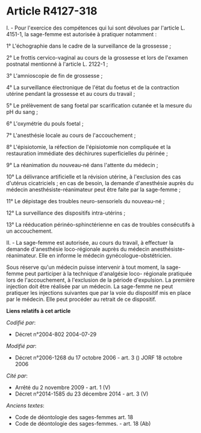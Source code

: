 # Article R4127-318

I. - Pour l'exercice des compétences qui lui sont dévolues par l'article L. 4151-1, la sage-femme est autorisée à pratiquer
notamment :

1° L'échographie dans le cadre de la surveillance de la grossesse ;

2° Le frottis cervico-vaginal au cours de la grossesse et lors de l'examen postnatal mentionné à l'article L. 2122-1 ;

3° L'amnioscopie de fin de grossesse ;

4° La surveillance électronique de l'état du foetus et de la contraction utérine pendant la grossesse et au cours du
travail ;

5° Le prélèvement de sang foetal par scarification cutanée et la mesure du pH du sang ;

6° L'oxymétrie du pouls foetal ;

7° L'anesthésie locale au cours de l'accouchement ;

8° L'épisiotomie, la réfection de l'épisiotomie non compliquée et la restauration immédiate des déchirures superficielles du
périnée ;

9° La réanimation du nouveau-né dans l'attente du médecin ;

10° La délivrance artificielle et la révision utérine, à l'exclusion des cas d'utérus cicatriciels ; en cas de besoin, la
demande d'anesthésie auprès du médecin anesthésiste-réanimateur peut être faite par la sage-femme ;

11° Le dépistage des troubles neuro-sensoriels du nouveau-né ;

12° La surveillance des dispositifs intra-utérins ;

13° La rééducation périnéo-sphinctérienne en cas de troubles consécutifs à un accouchement.

II. - La sage-femme est autorisée, au cours du travail, à effectuer la demande d'anesthésie loco-régionale auprès du médecin
anesthésiste-réanimateur. Elle en informe le médecin gynécologue-obstétricien.

Sous réserve qu'un médecin puisse intervenir à tout moment, la sage-femme peut participer à la technique d'analgésie loco-
régionale pratiquée lors de l'accouchement, à l'exclusion de la période d'expulsion. La première injection doit être réalisée
par un médecin. La sage-femme ne peut pratiquer les injections suivantes que par la voie du dispositif mis en place par le
médecin. Elle peut procéder au retrait de ce dispositif.

**Liens relatifs à cet article**

_Codifié par_:

  - Décret n°2004-802 2004-07-29

_Modifié par_:

  - Décret n°2006-1268 du 17 octobre 2006 - art. 3 () JORF 18 octobre 2006

_Cité par_:

  - Arrêté du 2 novembre 2009 - art. 1 (V)
  - Décret n°2014-1585 du 23 décembre 2014 - art. 3 (V)

_Anciens textes_:

  - Code de déontologie des sages-femmes art. 18
  - Code de déontologie des sages-femmes. - art. 18 (Ab)
